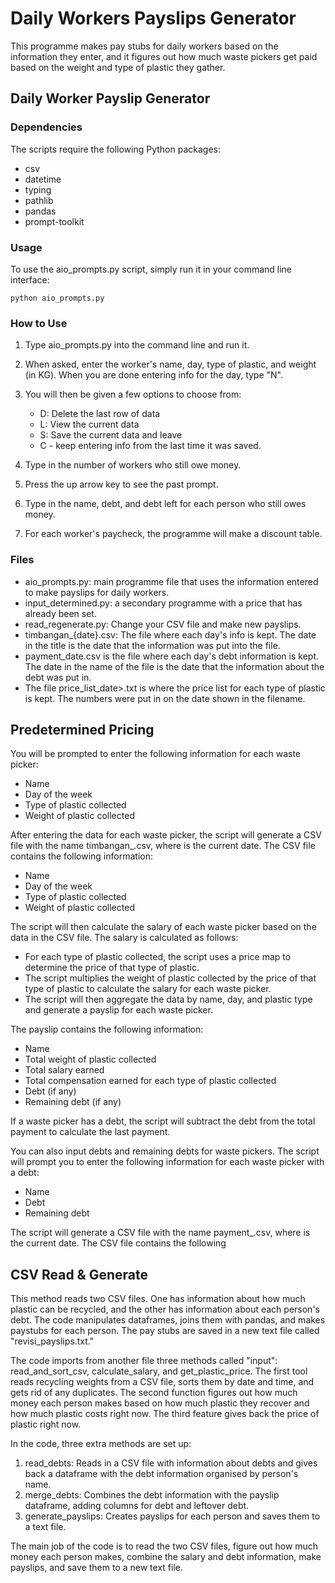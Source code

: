# Daily Workers Payslips Generator

This programme makes pay stubs for daily workers based on the information they enter, and it figures out how much waste pickers get paid based on the weight and type of plastic they gather.

## Daily Worker Payslip Generator

### Dependencies

The scripts require the following Python packages:

- csv
- datetime
- typing
- pathlib
- pandas
- prompt-toolkit


### Usage

To use the aio_prompts.py script, simply run it in your command line interface:

```
python aio_prompts.py
```

### How to Use

1. Type aio_prompts.py into the command line and run it.

2. When asked, enter the worker's name, day, type of plastic, and weight (in KG). When you are done entering info for the day, type "N".

3. You will then be given a few options to choose from:
	- D: Delete the last row of data 
	- L: View the current data 
	- S: Save the current data and leave
	- C - keep entering info from the last time it was saved.

4. Type in the number of workers who still owe money.

5. Press the up arrow key to see the past prompt.

6. Type in the name, debt, and debt left for each person who still owes money.

7. For each worker's paycheck, the programme will make a discount table.


### Files

- aio_prompts.py: main programme file that uses the information entered to make payslips for daily workers.
- input_determined.py: a secondary programme with a price that has already been set.
- read_regenerate.py: Change your CSV file and make new payslips.
- timbangan_{date}.csv: The file where each day's info is kept. The date in the title is the date that the information was put into the file.
- payment_date.csv is the file where each day's debt information is kept. The date in the name of the file is the date that the information about the debt was put in.
- The file price_list_date>.txt is where the price list for each type of plastic is kept. The numbers were put in on the date shown in the filename.


## Predetermined Pricing

You will be prompted to enter the following information for each waste picker:

- Name
- Day of the week
- Type of plastic collected
- Weight of plastic collected

After entering the data for each waste picker, the script will generate a CSV file with the name timbangan_<date>.csv, where <date> is the current date. The CSV file contains the following information:

- Name
- Day of the week
- Type of plastic collected
- Weight of plastic collected

The script will then calculate the salary of each waste picker based on the data in the CSV file. The salary is calculated as follows:

- For each type of plastic collected, the script uses a price map to determine the price of that type of plastic.
- The script multiplies the weight of plastic collected by the price of that type of plastic to calculate the salary for each waste picker.
- The script will then aggregate the data by name, day, and plastic type and generate a payslip for each waste picker.

The payslip contains the following information:

- Name
- Total weight of plastic collected
- Total salary earned
- Total compensation earned for each type of plastic collected
- Debt (if any)
- Remaining debt (if any)

If a waste picker has a debt, the script will subtract the debt from the total payment to calculate the last payment.

You can also input debts and remaining debts for waste pickers. The script will prompt you to enter the following information for each waste picker with a debt:

- Name
- Debt
- Remaining debt

The script will generate a CSV file with the name payment_<date>.csv, where <date> is the current date. The CSV file contains the following

## CSV Read & Generate

This method reads two CSV files. One has information about how much plastic can be recycled, and the other has information about each person's debt. The code manipulates dataframes, joins them with pandas, and makes paystubs for each person. The pay stubs are saved in a new text file called "revisi_payslips.txt."

The code imports from another file three methods called "input": read_and_sort_csv, calculate_salary, and get_plastic_price. The first tool reads recycling weights from a CSV file, sorts them by date and time, and gets rid of any duplicates. The second function figures out how much money each person makes based on how much plastic they recover and how much plastic costs right now. The third feature gives back the price of plastic right now.

In the code, three extra methods are set up:

1. read_debts: Reads in a CSV file with information about debts and gives back a dataframe with the debt information organised by person's name.
2. merge_debts: Combines the debt information with the payslip dataframe, adding columns for debt and leftover debt.
3. generate_payslips: Creates payslips for each person and saves them to a text file.

The main job of the code is to read the two CSV files, figure out how much money each person makes, combine the salary and debt information, make payslips, and save them to a new text file.
